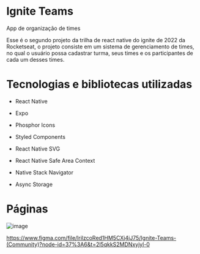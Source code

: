 # Ignite Teams
App de organização de times 

Esse é o segundo projeto da trilha de react native do ignite de 2022 da Rocketseat, o projeto consiste em um sistema de gerenciamento de times, no qual o usuário possa cadastrar turma, seus times e os participantes de cada um desses times.

# Tecnologias e bibliotecas utilizadas

* React Native

* Expo

* Phosphor Icons

* Styled Components

* React Native SVG

* React Native Safe Area Context

* Native Stack Navigator

* Async Storage

# Páginas

![image](https://user-images.githubusercontent.com/48845273/215354134-89ad9108-91aa-4eb0-bebb-78d93e2cae46.png)

https://www.figma.com/file/lrilzcoRed1HM5CXj4jJ75/Ignite-Teams-(Community)?node-id=37%3A6&t=2l5qkkS2MDNxyjyl-0
